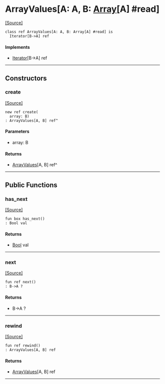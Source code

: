 # ArrayValues\[A: A, B: [Array](builtin-Array.md)\[A\] #read\]
<span class="source-link">[[Source]](src/builtin/array.md#L881)</span>
```pony
class ref ArrayValues[A: A, B: Array[A] #read] is
  Iterator[B->A] ref
```

#### Implements

* [Iterator](builtin-Iterator.md)\[B->A\] ref

---

## Constructors

### create
<span class="source-link">[[Source]](src/builtin/array.md#L885)</span>


```pony
new ref create(
  array: B)
: ArrayValues[A, B] ref^
```
#### Parameters

*   array: B

#### Returns

* [ArrayValues](builtin-ArrayValues.md)\[A, B\] ref^

---

## Public Functions

### has_next
<span class="source-link">[[Source]](src/builtin/array.md#L889)</span>


```pony
fun box has_next()
: Bool val
```

#### Returns

* [Bool](builtin-Bool.md) val

---

### next
<span class="source-link">[[Source]](src/builtin/array.md#L892)</span>


```pony
fun ref next()
: B->A ?
```

#### Returns

* B->A ?

---

### rewind
<span class="source-link">[[Source]](src/builtin/array.md#L895)</span>


```pony
fun ref rewind()
: ArrayValues[A, B] ref
```

#### Returns

* [ArrayValues](builtin-ArrayValues.md)\[A, B\] ref

---

